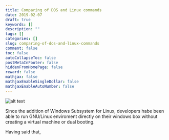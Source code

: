 ```yaml
---
title: Comparing of DOS and Linux commands
date: 2019-02-07
draft: true
keywords: []
description: ""
tags: []
categories: []
slug: comparing-of-dos-and-linux-commands
comment: false
toc: false
autoCollapseToc: false
postMetaInFooter: false
hiddenFromHomePage: false
reward: false
mathjax: false
mathjaxEnableSingleDollar: false
mathjaxEnableAutoNumber: false
---
```



![alt text][img1]

Since the addition of Windows Subsystem for Linux, developers habe been able to run GNU/Linux enviroment directly on their windows box without creating a virtual machine or dual booting.

<!--more-->
Having said that, 

[img1]: /images/comparison-of-dos-and-linux-commands/bash_dos.png
